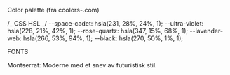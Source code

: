 Color palette (fra coolors-.com)

/_ CSS HSL _/
--space-cadet: hsla(231, 28%, 24%, 1);
--ultra-violet: hsla(228, 21%, 42%, 1);
--rose-quartz: hsla(347, 15%, 68%, 1);
--lavender-web: hsla(266, 53%, 94%, 1);
--black: hsla(270, 50%, 1%, 1);

FONTS

Montserrat: Moderne med et snev av futuristisk stil.

<link rel="preconnect" href="https://fonts.googleapis.com">
<link rel="preconnect" href="https://fonts.gstatic.com" crossorigin>
<link href="https://fonts.googleapis.com/css2?family=Barlow+Semi+Condensed:ital,wght@0,100;0,200;0,300;0,400;0,500;0,600;0,700;0,800;0,900;1,100;1,200;1,300;1,400;1,500;1,600;1,700;1,800;1,900&family=Karla:ital,wght@0,200..800;1,200..800&family=Montserrat:ital,wght@0,100..900;1,100..900&family=Rubik:ital,wght@0,300..900;1,300..900&display=swap" rel="stylesheet">
